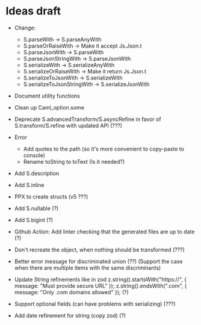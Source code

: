# Ideas draft

- Change:

  - S.parseWith -> S.parseAnyWith
  - S.parseOrRaiseWith -> Make it accept Js.Json.t
  - S.parseJsonWith -> S.parseWith
  - S.parseJsonStringWith -> S.parseJsonWith
  - S.serializeWith -> S.serializeAnyWith
  - S.serializeOrRaiseWith -> Make it return Js.Json.t
  - S.serializeToJsonWith -> S.serializeWith
  - S.serializeToJsonStringWith -> S.serializeJsonWith

- Document utility functions

- Clean up Caml_option.some

- Deprecate S.advancedTransform/S.asyncRefine in favor of S.transform/S.refine with updated API (???)

- Error

  - Add quotes to the path (so it's more convenient to copy-paste to console)
  - Rename toString to toText (Is it needed?)

- Add S.description

- Add S.inline

- PPX to create structs (v5 ???)

- Add S.nullable (?)

- Add S.bigint (?)

- Github Action: Add linter checking that the generated files are up to date (?)

- Don't recreate the object, when nothing should be transformed (???)

- Better error message for discriminated union (??) (Support the case when there are multiple items with the same discriminants)

- Update String refinements like in zod
  z.string().startsWith("https://", { message: "Must provide secure URL" });
  z.string().endsWith(".com", { message: "Only .com domains allowed" }); (?)

- Support optional fields (can have problems with serializing) (???)

- Add date refinement for string (copy zod) (?)
